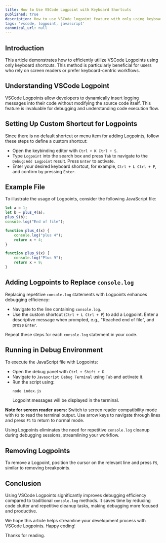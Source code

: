 ```yaml
---
title: How to Use VSCode Logpoint with Keyboard Shortcuts
published: true
description: How to use VSCode logpoint feature with only using keyboard.
tags: 'vscode, logpoint, javascript' 
canonical_url: null
---
```



## Introduction
This article demonstrates how to efficiently utilize VSCode Logpoints using only keyboard shortcuts. This method is particularly beneficial for users who rely on screen readers or prefer keyboard-centric workflows.

## Understanding VSCode Logpoint
VSCode Logpoints allow developers to dynamically insert logging messages into their code without modifying the source code itself. This feature is invaluable for debugging and understanding code execution flow.

## Setting Up Custom Shortcut for Logpoints
Since there is no default shortcut or menu item for adding Logpoints, follow these steps to define a custom shortcut:
- Open the keybinding editor with `Ctrl + K Ctrl + S`.
- Type `Logpoint` into the search box and press `Tab` to navigate to the `Debug:Add Logpoint` result. Press `Enter` to activate.
- Enter your desired keyboard shortcut, for example, `Ctrl + L Ctrl + P`, and confirm by pressing `Enter`.

## Example File
To illustrate the usage of Logpoints, consider the following JavaScript file:

```javascript
let a = 1;
let b = plus_4(a);
plus_9(b);
console.log("End of file");

function plus_4(x) {
    console.log("plus 4");
    return x + 4;                               
}

function plus_9(x) {
    console.log("Plus 9");
    return x + 9;
}
```

## Adding Logpoints to Replace `console.log`
Replacing repetitive `console.log` statements with Logpoints enhances debugging efficiency:
- Navigate to the line containing `console.log`.
- Use the custom shortcut (`Ctrl + L Ctrl + P`) to add a Logpoint. Enter a descriptive message when prompted, e.g., "Reached end of file", and press `Enter`.

Repeat these steps for each `console.log` statement in your code.

## Running in Debug Environment
To execute the JavaScript file with Logpoints:
- Open the debug panel with `Ctrl + Shift + D`.
- Navigate to `Javascript Debug Terminal` using `Tab` and activate it.
- Run the script using:
  ```bash
  node index.js
  ```
  Logpoint messages will be displayed in the terminal.

**Note for screen reader users:** Switch to screen reader compatibility mode with `F2` to read the terminal output. Use arrow keys to navigate through lines and press `F1` to return to normal mode.

Using Logpoints eliminates the need for repetitive `console.log` cleanup during debugging sessions, streamlining your workflow.

## Removing Logpoints
To remove a Logpoint, position the cursor on the relevant line and press `F9`, similar to removing breakpoints.

## Conclusion
Using VSCode Logpoints significantly improves debugging efficiency compared to traditional `console.log` methods. It saves time by reducing code clutter and repetitive cleanup tasks, making debugging more focused and productive.

We hope this article helps streamline your development process with VSCode Logpoints. Happy coding!

Thanks for reading.

